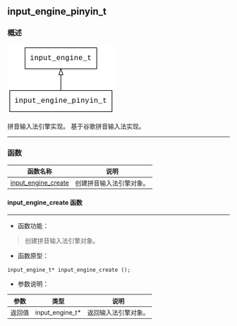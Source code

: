 ## input\_engine\_pinyin\_t
### 概述
![image](images/input_engine_pinyin_t_0.png)

拼音输入法引擎实现。
基于谷歌拼音输入法实现。

----------------------------------
### 函数
<p id="input_engine_pinyin_t_methods">

| 函数名称 | 说明 | 
| -------- | ------------ | 
| <a href="#input_engine_pinyin_t_input_engine_create">input\_engine\_create</a> | 创建拼音输入法引擎对象。 |
#### input\_engine\_create 函数
-----------------------

* 函数功能：

> <p id="input_engine_pinyin_t_input_engine_create">创建拼音输入法引擎对象。


* 函数原型：

```
input_engine_t* input_engine_create ();
```

* 参数说明：

| 参数 | 类型 | 说明 |
| -------- | ----- | --------- |
| 返回值 | input\_engine\_t* | 返回输入法引擎对象。 |
